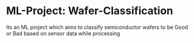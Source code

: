 # ML-Project: Wafer-Classification
Its an ML project which aims to classify semiconductor wafers to be Good or Bad based on sensor data while processing
